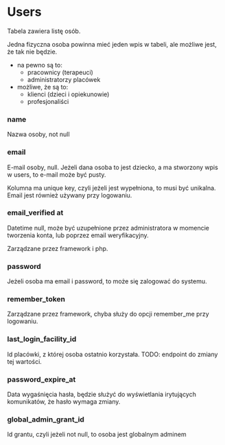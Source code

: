 # Users

Tabela zawiera listę osób.

Jedna fizyczna osoba powinna mieć jeden wpis w tabeli, ale możliwe jest, że tak nie będzie.

- na pewno są to:
  - pracownicy (terapeuci)
  - administratorzy placówek
- możliwe, że są to:
  - klienci (dzieci i opiekunowie)
  - profesjonaliści

### name

Nazwa osoby, not null

### email

E-mail osoby, null. Jeżeli dana osoba to jest dziecko, a ma stworzony wpis w users, to e-mail może być pusty.

Kolumna ma unique key, czyli jeżeli jest wypełniona, to musi być unikalna. Email jest również używany przy logowaniu.

### email_verified at

Datetime null, może być uzupełnione przez administratora w momencie tworzenia konta, lub poprzez email weryfikacyjny.

Zarządzane przez framework i php.

### password

Jeżeli osoba ma email i password, to może się zalogować do systemu.

### remember_token

Zarządzane przez framework, chyba służy do opcji remember_me przy logowaniu.

### last_login_facility_id

Id placówki, z której osoba ostatnio korzystała. TODO: endpoint do zmiany tej wartości.

### password_expire_at

Data wygaśnięcia hasła, będzie służyć do wyświetlania irytujących komunikatów, że hasło wymaga zmiany.

### global_admin_grant_id

Id grantu, czyli jeżeli not null, to osoba jest globalnym adminem
